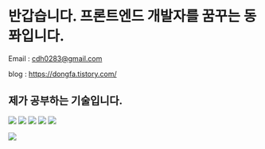 # 반갑습니다. 프론트엔드 개발자를 꿈꾸는 동퐈입니다.

Email : cdh0283@gmail.com

blog : <https://dongfa.tistory.com/>


## 제가 공부하는 기술입니다.


<img src="https://img.shields.io/badge/html5-%23E34F26.svg?&style=for-the-badge&logo=html5&logoColor=white" /> <img src="https://img.shields.io/badge/css3-%231572B6.svg?&style=for-the-badge&logo=css3&logoColor=white" /> <img src="https://img.shields.io/badge/javascript-%23F7DF1E.svg?&style=for-the-badge&logo=javascript&logoColor=black" /> <img src="https://img.shields.io/badge/typescript-%233178C6.svg?&style=for-the-badge&logo=typescript&logoColor=white" /> <img src="https://img.shields.io/badge/react-%2361DAFB.svg?&style=for-the-badge&logo=react&logoColor=black" />


<!-- 방문자 확인 -->
<a href="https://hits.seeyoufarm.com"><img src="https://hits.seeyoufarm.com/api/count/incr/badge.svg?url=https%3A%2F%2Fgithub.com%2Fdong-fa%2Fhit-counter&count_bg=%23447022&title_bg=%23555555&icon=angellist.svg&icon_color=%23E7E7E7&title=hits&edge_flat=false"/></a>

<!-- 주석 복사용 -->
